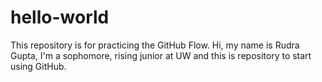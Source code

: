 # hello-world
This repository is for practicing the GitHub Flow.
Hi, my name is Rudra Gupta, I'm a sophomore, rising junior at UW and this is repository to start using GitHub.
